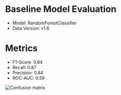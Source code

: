 
# Baseline Model Evaluation

 * Model: RandomForestClassifier
 * Data Version: v1.6

# Metrics

 * F1-Score: 0.84
 * Recall: 0.87
 * Precision: 0.84
 * ROC-AUC: 0.59

![Confusion matrix](image_generated)

